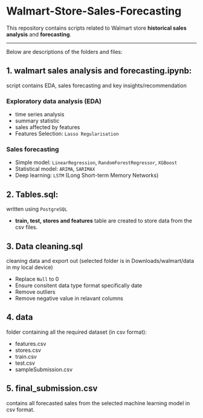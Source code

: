 # Walmart-Store-Sales-Forecasting

This repository contains scripts related to Walmart store **historical sales analysis** and **forecasting**. <hr>

Below are descriptions of the folders and files: 
## 1. walmart sales analysis and forecasting.ipynb:
script contains EDA, sales forecasting and key insights/recommendation

### Exploratory data analysis (EDA)
- time series analysis
- summary statistic
- sales affected by features
- Features Selection: `Lasso Regularisation`

### Sales forecasting
- Simple model: `LinearRegression`, `RandomForestRegressor`, `XGBoost`
- Statistical model: `ARIMA`, `SARIMAX`
- Deep learning: `LSTM` (Long Short-term Memory Networks)

## 2. Tables.sql: 
written using `PostgreSQL` 
- **train, test, stores and features** table are created to store data from the csv files.

## 3. Data cleaning.sql 
cleaning data and export out (selected folder is in Downloads/walmart/data in my local device)
- Replace `Null` to 0
- Ensure consitent data type format specifically date
- Remove outliers
- Remove negative value in relavant columns

## 4. data
folder containing all the required dataset (in csv format):
- features.csv
- stores.csv
- train.csv
- test.csv
- sampleSubmission.csv

## 5. final_submission.csv
contains all forecasted sales from the selected machine learning model in csv format.
